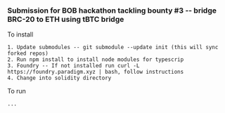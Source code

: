 ### Submission for BOB hackathon tackling bounty #3 -- bridge BRC-20 to ETH using tBTC bridge

To install  
```
1. Update submodules -- git submodule --update init (this will sync forked repos)
2. Run npm install to install node modules for typescrip
3. Foundry -- If not installed run curl -L https://foundry.paradigm.xyz | bash, follow instructions
4. Change into solidity directory
```

To run
```
...
```